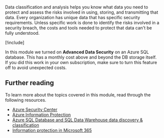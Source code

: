 Data classification and analysis helps you know what data you need to protect and assess the risks involved in using, storing, and transmitting that data. Every organization has unique data that has specific security requirements. Unless specific work is done to identify the risks involved in a security breach, the costs and tools needed to protect that data can't be fully understood.

<!-- Cleanup sandbox -->
[!include[](../../../includes/azure-sandbox-cleanup.md)]

In this module we turned on **Advanced Data Security** on an Azure SQL database. This has a monthly cost above and beyond the DB storage itself. If you did this work in your own subscription, make sure to turn this feature off to avoid unexpected costs.

## Further reading

To learn more about the topics covered in this module, read through the following resources.

- [Azure Security Center](/azure/security-center/)
- [Azure Information Protection](/azure/information-protection/)
- [Azure SQL Database and SQL Data Warehouse data discovery & classification](/azure/sql-database/sql-database-data-discovery-and-classification)
- [Information protection in Microsoft 365](/azure/information-protection/)